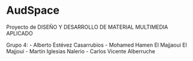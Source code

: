 # AudSpace
Proyecto de DISEÑO Y DESARROLLO DE MATERIAL MULTIMEDIA APLICADO

Grupo 4:
    - Alberto Estévez Casarrubios
    - Mohamed Hamen El Majjaoui El Majjoui
    - Martín Iglesias Nalerio
    - Carlos Vicente Alberruche

